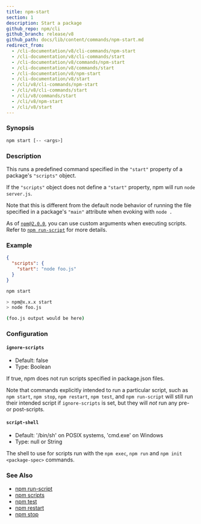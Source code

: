 ```yaml
---
title: npm-start
section: 1
description: Start a package
github_repo: npm/cli
github_branch: release/v8
github_path: docs/lib/content/commands/npm-start.md
redirect_from:
  - /cli-documentation/v8/cli-commands/npm-start
  - /cli-documentation/v8/cli-commands/start
  - /cli-documentation/v8/commands/npm-start
  - /cli-documentation/v8/commands/start
  - /cli-documentation/v8/npm-start
  - /cli-documentation/v8/start
  - /cli/v8/cli-commands/npm-start
  - /cli/v8/cli-commands/start
  - /cli/v8/commands/start
  - /cli/v8/npm-start
  - /cli/v8/start
---
```


### Synopsis

```bash
npm start [-- <args>]
```

### Description

This runs a predefined command specified in the `"start"` property of
a package's `"scripts"` object.

If the `"scripts"` object does not define a  `"start"` property, npm
will run `node server.js`.

Note that this is different from the default node behavior of running
the file specified in a package's `"main"` attribute when evoking with
`node .`

As of [`npm@2.0.0`](https://blog.npmjs.org/post/98131109725/npm-2-0-0), you can
use custom arguments when executing scripts. Refer to [`npm run-script`](/cli/v8/commands/npm-run-script) for more details.

### Example

```json
{
  "scripts": {
    "start": "node foo.js"
  }
}
```

```bash
npm start

> npm@x.x.x start
> node foo.js

(foo.js output would be here)

```

### Configuration

#### `ignore-scripts`

* Default: false
* Type: Boolean

If true, npm does not run scripts specified in package.json files.

Note that commands explicitly intended to run a particular script, such as
`npm start`, `npm stop`, `npm restart`, `npm test`, and `npm run-script`
will still run their intended script if `ignore-scripts` is set, but they
will *not* run any pre- or post-scripts.

#### `script-shell`

* Default: '/bin/sh' on POSIX systems, 'cmd.exe' on Windows
* Type: null or String

The shell to use for scripts run with the `npm exec`, `npm run` and `npm
init <package-spec>` commands.

### See Also

* [npm run-script](/cli/v8/commands/npm-run-script)
* [npm scripts](/cli/v8/using-npm/scripts)
* [npm test](/cli/v8/commands/npm-test)
* [npm restart](/cli/v8/commands/npm-restart)
* [npm stop](/cli/v8/commands/npm-stop)
